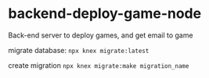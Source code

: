 # backend-deploy-game-node
Back-end server to deploy games, and get email to game


migrate database:
`npx knex migrate:latest`

create migration
`npx knex migrate:make migration_name`

